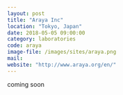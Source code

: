 ```yaml
---
layout: post
title: "Araya Inc"
location: "Tokyo, Japan"
date: 2018-05-05 09:00:00
category: laboratories
code: araya
image-file: /images/sites/araya.png
mail:
website: "http://www.araya.org/en/"
---
```

coming soon
